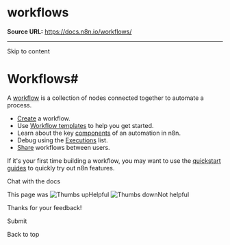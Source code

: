 # workflows

**Source URL:** https://docs.n8n.io/workflows/

---

Skip to content 

[ ](https://github.com/n8n-io/n8n-docs/edit/main/docs/workflows/index.md "Edit this page")

# Workflows#

A [workflow](../glossary/#workflow-n8n) is a collection of nodes connected together to automate a process.

  * [Create](create/) a workflow.
  * Use [Workflow templates](templates/) to help you get started.
  * Learn about the key [components](components/) of an automation in n8n.
  * Debug using the [Executions](executions/) list.
  * [Share](sharing/) workflows between users.



If it's your first time building a workflow, you may want to use the [quickstart guides](../try-it-out/) to quickly try out n8n features.

Chat with the docs

This page was ![Thumbs up](/_images/assets/thumb_up.png)Helpful  ![Thumbs down](/_images/assets/thumb_down.png)Not helpful 

Thanks for your feedback! 

Submit 

Back to top